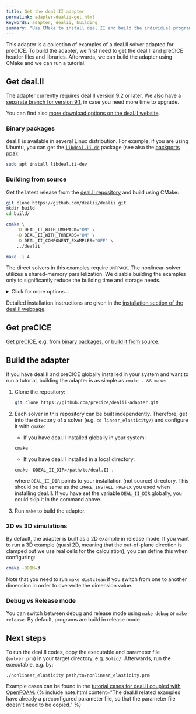 ```yaml
---
title: Get the deal.II adapter
permalink: adapter-dealii-get.html
keywords: adapter, dealii, building
summary: "Use CMake to install deal.II and build the individual programs."
---
```


This adapter is a collection of examples of a deal.II solver adapted for preCICE. To build the adapter, we first need to get the deal.II and preCICE header files and libraries. Afterwards, we can build the adapter using CMake and we can run a tutorial.

## Get deal.II

The adapter currently requires deal.II version 9.2 or later. We also have a [separate branch for version 9.1](https://github.com/precice/dealii-adapter/tree/dealii-9.1), in case you need more time to upgrade.

You can find also [more download options on the deal.II website](https://dealii.org/download.html).

### Binary packages

deal.II is available in several Linux distribution. For example, if you are using Ubuntu, you can get the [`libdeal.ii-de`](https://packages.ubuntu.com/search?keywords=libdeal.ii-dev) package (see also the [backports ppa](https://launchpad.net/~ginggs/+archive/ubuntu/deal.ii-9.2.0-backports)):
```bash
sudo apt install libdeal.ii-dev
```

### Building from source

Get the latest release from the [deal.II repository](https://github.com/dealii/dealii) and build using CMake:
```bash
git clone https://github.com/dealii/dealii.git
mkdir build
cd build/

cmake \
    -D DEAL_II_WITH_UMFPACK="ON" \
    -D DEAL_II_WITH_THREADS="ON" \
    -D DEAL_II_COMPONENT_EXAMPLES="OFF" \
    ../dealii

make -j 4
```

The direct solvers in this examples require `UMFPACK`. The nonlinear-solver utilizes a shared-memory parallelization. We disable building the examples only to significantly reduce the building time and storage needs.


<details><summary>Click for more options...</summary>
If you want to use deal.II in production, there may be several options you may want to tune. In this case, use ccmake or check the [deal.II CMake documentation](https://www.dealii.org/9.2.0/users/cmake_dealii.html). For example:

```
cmake \
    -D CMAKE_BUILD_TYPE="DebugRelease" \
    -D CMAKE_CXX_FLAGS="-march=native \
    -D DEAL_II_CXX_FLAGS_RELEASE="-O3" \
    -D DEAL_II_WITH_UMFPACK="ON" \
    -D DEAL_II_WITH_THREADS="ON" \
    -D DEAL_II_COMPONENT_EXAMPLES="OFF" \
    -D CMAKE_INSTALL_PREFIX=/path/install/dir \
    ../dealii

make -j 4
```
</details>

Detailed installation instructions are given in the [installation section of the deal.II webpage](https://www.dealii.org/current/readme.html).

## Get preCICE

[Get preCICE](https://github.com/precice/precice/wiki/Get-preCICE), e.g. from [binary packages](https://github.com/precice/precice/releases/latest), or [build it from source](https://github.com/precice/precice/wiki/Building:-Using-CMake).

## Build the adapter

If you have deal.II and preCICE globally installed in your system and want to run a tutorial, building the adapter is as simple as `cmake . && make`:

1. Clone the repository:
   ```bash
   git clone https://github.com/precice/dealii-adapter.git
   ```
    
2. Each solver in this repository can be built independently. Therefore, get into the directory of a solver (e.g. `cd linear_elasticity/`) and configure it with
   `cmake`: 
   - If you have deal.II installed globally in your system:
   ```
   cmake .
   ```
   - If you have deal.II installed in a local directory:
   ```
   cmake -DDEAL_II_DIR=/path/to/deal.II .
   ```
    where `DEAL_II_DIR` points to your installation (not source) directory. This should be the same as the `CMAKE_INSTALL_PREFIX` you used when installing deal.II. If you have set the variable `DEAL_II_DIR` globally, you could skip it in the command above.
3. Run `make` to build the adapter.

### 2D vs 3D simulations

By default, the adapter is built as a 2D example in release mode.
If you want to run a 3D example (quasi 2D, meaning that the out-of-plane direction is clamped but we use real cells for the calculation), you can define this when configuring:
```bash
cmake -DDIM=3 .
``` 
Note that you need to run `make distclean` if you switch from one to another dimension in order to overwrite the dimension value.

### Debug vs Release mode

You can switch between debug and release mode using `make debug` or `make release`. By default, programs are build in release mode.

## Next steps

To run the deal.II codes, copy the executable and parameter file (`solver.prm`) in your target directory, e.g. `Solid/`. Afterwards, run the executable, e.g. by:
```
./nonlinear_elasticity path/to/nonlinear_elasticity.prm
``` 
Example cases can be found in the [tutorial cases for deal.II coupled with OpenFOAM](https://github.com/precice/precice/wiki/Tutorial-for-FSI-with-deal.II-and-OpenFOAM). 
{% include note.html content="The deal.II related examples have already a preconfigured parameter file, so that the parameter file doesn't need to be copied." %}
